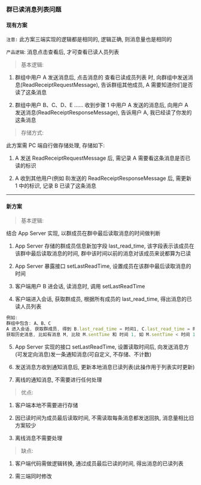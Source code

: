 ### 群已读消息列表问题

#### 现有方案

`注意:` 此方案三端实现的逻辑都是相同的, 逻辑正确, 则消息量也是相同的

`产品逻辑`: 消息点击查看后, 才可查看已读人员列表

> 基本逻辑:

1. 群组中用户 A 发送消息后, 点击消息的 查看已读成员列表 时, 向群组中发送消息(ReadReceiptRequestMessage), 告诉群组其他成员, A 需要知道你们是否读了这条消息

2. 群组中用户 B、C、D、E ...... 收到步骤 1 中用户 A 发送的消息后, 向用户 A 发送消息(ReadReceiptResponseMessage), 告诉用户 A, 我已经读了你发的这条消息

> 存储方式:

此方案需 PC 端自行做存储处理, 存储如下:

1. A 发送 ReadReceiptRequestMessage 后, 需记录 A 需要看这条消息是否已读的标识

2. A 收到其他用户(例如 B)发送的 ReadReceiptResponseMessage 后, 需更新 1 中的标识, 记录 B 已读了这条消息

<hr>

#### 新方案

> 基本逻辑:

结合 App Server 实现, 以群成员在群中最后读取消息的时间做判断

1. App Server 存储的群成员信息新加字段 last_read_time, 该字段表示该成员在该群中最后读取消息的时间, 群中该时间以前的消息对该成员来说都算为已读

2. App Server 暴露接口 setLastReadTime, 设置成员在该群中最后读取消息的时间

3. 客户端用户 B 进会话, 读消息时, 调用 setLastReadTime

4. 客户端进入会话, 获取群成员, 根据所有成员的 last_read_time, 得出消息的已读人员列表

```js
例如:
群组中包含: A、B、C
A 进入会话, 获取群成员, 得到 B.last_read_time = 时间1, C.last_read_time = 时间2
获取历史消息, 比如有消息 M, 比较 M.sentTime 和 时间 1, 如 M.sentTime < 时间 1, 说明 B 已读
```

5. App Server 实现的接口 setLastReadTime, 设置读取时间后, 向发送消息方(可发定向消息)发一条通知消息(可自定义, 不存储、不计数)

6. 发送消息方收到通知消息后, 更新本地消息已读列表(此操作用于列表实时更新)

7. 离线的通知消息, 不需要进行任何处理

> 优点:

1. 客户端本地不需要进行存储

2. 因已读时间为成员最后读取时间, 不需读取每条消息都发送回执, 消息量相比旧方案较少

3. 离线消息不需要处理

> 缺点:

1. 客户端代码需做逻辑转换, 通过成员最后已读的时间, 得出消息的已读列表

2. 需三端同时修改
